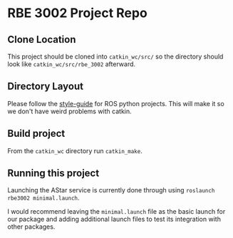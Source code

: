 # RBE 3002 Project Repo
## Clone Location
This project should be cloned into `catkin_wc/src/` so the directory should look like `catkin_wc/src/rbe_3002` afterward.

## Directory Layout
Please follow the [style-guide](http://wiki.ros.org/PyStyleGuide) for ROS python projects. This will make it so we don't have weird problems with catkin.

## Build project
From the `catkin_wc` directory run `catkin_make`.

## Running this project
Launching the AStar service is currently done through using `roslaunch rbe3002 minimal.launch`.

I would recommend leaving the `minimal.launch` file as the basic launch for our package and adding additional launch files to test its integration with other packages.